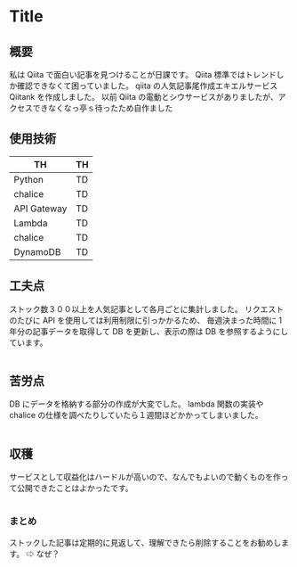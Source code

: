 # Title

## 概要

私は Qiita で面白い記事を見つけることが日課です。
Qiita 標準ではトレンドしか確認できなくて困っていました。
qiita の人気記事尾作成エキエルサービス Qiitank を作成しました。
以前 Qiita の電動とシウサービスがありましたが、アクセスできなくなっ亭ｓ待ったため自作ました

## 使用技術

| TH          | TH  |
| ----------- | --- |
| Python      | TD  |
| chalice     | TD  |
| API Gateway | TD  |
| Lambda      | TD  |
| chalice     | TD  |
| DynamoDB    | TD  |

## 工夫点

ストック数３００以上を人気記事として各月ごとに集計しました。
リクエストのたびに API を使用しては利用制限に引っかかるため、
毎週決まった時間に 1 年分の記事データを取得して DB を更新し、表示の際は DB を参照するようにしています。

```bash

```

## 苦労点

DB にデータを格納する部分の作成が大変でした。
lambda 関数の実装や chalice の仕様を調べたりしていたら１週間ほどかかってしまいました。

```bash

```

## 収穫

サービスとして収益化はハードルが高いので、なんでもよいので動くものを作って公開できたことはよかったです。

```bash

```

### まとめ

ストックした記事は定期的に見返して、理解できたら削除することをお勧めします。
⇨ なぜ？
